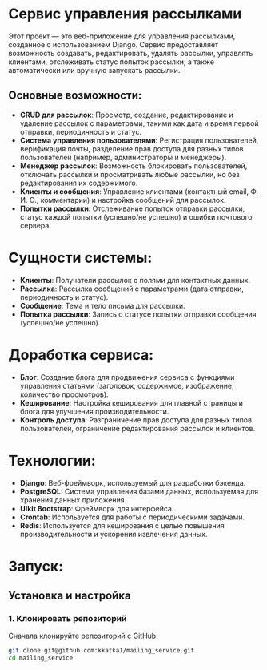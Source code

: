 # Сервис управления рассылками

Этот проект — это веб-приложение для управления рассылками, созданное с использованием Django. Сервис предоставляет возможность создавать, редактировать, удалять рассылки, управлять клиентами, отслеживать статус попыток рассылки, а также автоматически или вручную запускать рассылки.

## Основные возможности:

- **CRUD для рассылок**: Просмотр, создание, редактирование и удаление рассылок с параметрами, такими как дата и время первой отправки, периодичность и статус.
- **Система управления пользователями**: Регистрация пользователей, верификация почты, разделение прав доступа для разных типов пользователей (например, администраторы и менеджеры).
- **Менеджер рассылок**: Возможность блокировать пользователей, отключать рассылки и просматривать любые рассылки, но без редактирования их содержимого.
- **Клиенты и сообщения**: Управление клиентами (контактный email, Ф. И. О., комментарии) и настройка сообщений для рассылок.
- **Попытки рассылки**: Отслеживание попыток отправки рассылки, статус каждой попытки (успешно/не успешно) и ошибки почтового сервера.

# Сущности системы:

- **Клиенты**: Получатели рассылок с полями для контактных данных.
- **Рассылка**: Рассылка сообщений с параметрами (дата отправки, периодичность и статус).
- **Сообщение**: Тема и тело письма для рассылки.
- **Попытка рассылки**: Запись о статусе попытки отправки сообщения (успешно/не успешно).

# Доработка сервиса:

- **Блог**: Создание блога для продвижения сервиса с функциями управления статьями (заголовок, содержимое, изображение, количество просмотров).
- **Кеширование**: Настройка кеширования для главной страницы и блога для улучшения производительности.
- **Контроль доступа**: Разграничение прав доступа для разных типов пользователей, ограничение редактирования рассылок и клиентов.

# Технологии:

- **Django**: Веб-фреймворк, используемый для разработки бэкенда.
- **PostgreSQL**: Система управления базами данных, используемая для хранения данных приложения.
- **UIkit Bootstrap**: Фреймворк для интерфейса.
- **Crontab**: Используется для работы с периодическими задачами.
- **Redis**: Используется для кеширования с целью повышения производительности и ускорения извлечения данных.

# Запуск:

## Установка и настройка

### 1. Клонировать репозиторий

Сначала клонируйте репозиторий с GitHub:

```bash
git clone git@github.com:kkatka1/mailing_service.git
cd mailing_service
